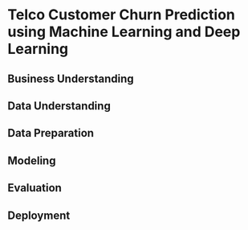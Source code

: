 # Telco Customer Churn Prediction using Machine Learning and Deep Learning
## Business Understanding
## Data Understanding
## Data Preparation
## Modeling
## Evaluation
## Deployment
